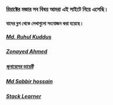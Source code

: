 ### রিয়াক্টের মজার সব বিষয় আমরা এই সাইটে নিয়ে এসেছি।

#### যাদের ব্লগ থেকে লেখাগুলো সংযোজন করা হয়েছে।

##### [Md. Ruhul Kuddus](https://github.com/mdruhulkuddus)
##### [Zonayed Ahmed](https://medium.com/@zonayedpca)
##### [জুনায়েদের ডায়েরী](https://medium.com/zonayeds-diary)
##### [Md Sabbir hossain](https://www.linkedin.com/pulse/react-js-%E0%A6%95-%E0%A6%95%E0%A6%A8-%E0%A6%95%E0%A6%AD%E0%A6%AC-md-sabbir-hossain)
##### [Stack Learner](https://stacklearner.com/lecture-36-react-functional-component-props-and-state#heading-working-with-props)
